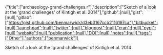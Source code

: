 {"title":["archaeology-grand-challenges.r"],"description":["Sketch of a look at the 'grand challenges' of Kintigh et al. 2014"],"github":[null],"gist":[null],"gitlab":["https://gist.github.com/benmarwick/d3eb3167ccb2116197ca"],"bitbucket":[null],"launchpad":[null],"twitter":[null],"blogpost":[null],"cran":[null],"pypi":[null],"website":[null],"publication":[null],"DOI":[null],"notes":[null],"tags":["Other"],"authors":["benmarwick"]}

Sketch of a look at the 'grand challenges' of Kintigh et al. 2014